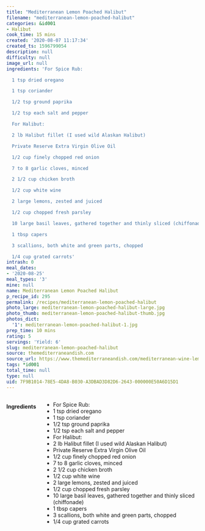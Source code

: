 ```yaml
---
title: "Mediterranean Lemon Poached Halibut"
filename: "mediterranean-lemon-poached-halibut"
categories: &id001
- Halibut
cook_time: 15 mins
created: '2020-08-07 11:17:34'
created_ts: 1596799054
description: null
difficulty: null
image_url: null
ingredients: 'For Spice Rub:

  1 tsp dried oregano

  1 tsp coriander

  1/2 tsp ground paprika

  1/2 tsp each salt and pepper

  For Halibut:

  2 lb Halibut fillet (I used wild Alaskan Halibut)

  Private Reserve Extra Virgin Olive Oil

  1/2 cup finely chopped red onion

  7 to 8 garlic cloves, minced

  2 1/2 cup chicken broth

  1/2 cup white wine

  2 large lemons, zested and juiced

  1/2 cup chopped fresh parsley

  10 large basil leaves, gathered together and thinly sliced (chiffonade)

  1 tbsp capers

  3 scallions, both white and green parts, chopped

  1/4 cup grated carrots'
intrash: 0
meal_dates:
- '2020-08-25'
meal_types: '3'
mine: null
name: Mediterranean Lemon Poached Halibut
p_recipe_id: 295
permalink: /recipes/mediterranean-lemon-poached-halibut
photo_large: mediterranean-lemon-poached-halibut-large.jpg
photo_thumb: mediterranean-lemon-poached-halibut-thumb.jpg
photos_dict:
  '1': mediterranean-lemon-poached-halibut-1.jpg
prep_time: 10 mins
rating: 5
servings: 'Yield: 6'
slug: mediterranean-lemon-poached-halibut
source: themediterraneandish.com
source_url: https://www.themediterraneandish.com/mediterranean-wine-lemon-poached-halibut/
tags: *id001
total_time: null
type: null
uid: 7F9B1014-78E5-4DA8-B030-A3DBAD3D82D6-2643-000000E50A6D15D1
---
```

<div class="large-8 medium-7 columns" id="writeup">	</div><!-- #writeup -->
</div><!-- #row-one -->
<div class="row" id="row-two">	<div class="medium-4 small-5 columns" id="ingredients"><h4>Ingredients</h4><div class="box box-ingredients content"><ul>
<li>For Spice Rub:</li>
<li>1 tsp dried oregano</li>
<li>1 tsp coriander</li>
<li>1/2 tsp ground paprika</li>
<li>1/2 tsp each salt and pepper</li>
<li>For Halibut:</li>
<li>2 lb Halibut fillet (I used wild Alaskan Halibut)</li>
<li>Private Reserve Extra Virgin Olive Oil</li>
<li>1/2 cup finely chopped red onion</li>
<li>7 to 8 garlic cloves, minced</li>
<li>2 1/2 cup chicken broth</li>
<li>1/2 cup white wine</li>
<li>2 large lemons, zested and juiced</li>
<li>1/2 cup chopped fresh parsley</li>
<li>10 large basil leaves, gathered together and thinly sliced (chiffonade)</li>
<li>1 tbsp capers</li>
<li>3 scallions, both white and green parts, chopped</li>
<li>1/4 cup grated carrots</li>
</ul>
</div>	</div>	<div class="medium-6 small-7 columns" id="directions">	</div>